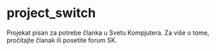 # project_switch

Projekat pisan za potrebe članka u Svetu Kompjutera. Za više o tome, pročitajte članak ili posetite forum SK.
